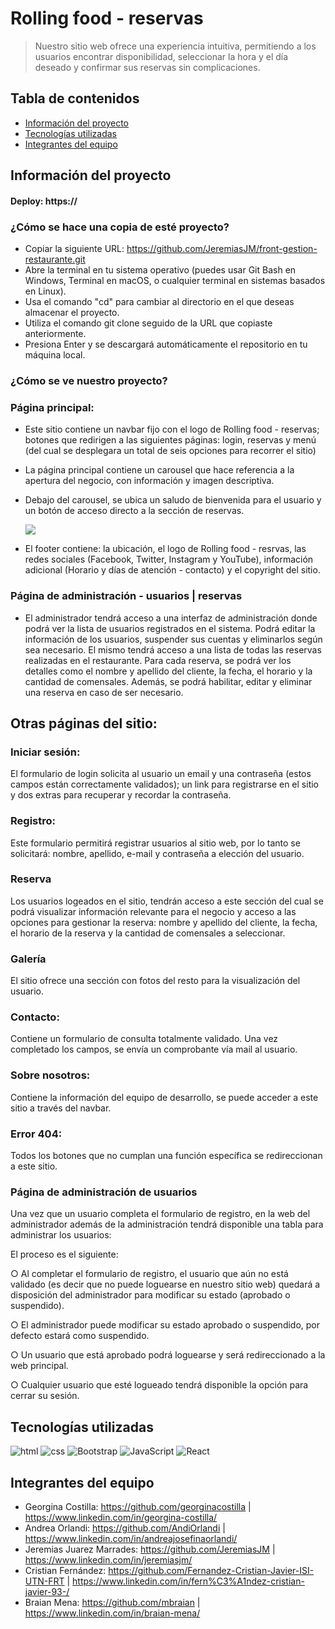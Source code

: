 # Rolling food - reservas
> Nuestro sitio web ofrece una experiencia intuitiva, permitiendo a los usuarios encontrar disponibilidad, seleccionar la hora y el día deseado y confirmar sus reservas sin complicaciones.

## Tabla de contenidos
* [Información del proyecto](#informacion)
* [Tecnologías utilizadas](#tecnologias)
* [Integrantes del equipo](#integrantes)

## Información del proyecto <a name="informacion"></a> 
  #### Deploy: https://
  
  ### ¿Cómo se hace una copia de esté proyecto?
  - Copiar la siguiente URL: https://github.com/JeremiasJM/front-gestion-restaurante.git
  - Abre la terminal en tu sistema operativo (puedes usar Git Bash en Windows, Terminal en macOS, o cualquier terminal en sistemas basados en Linux).
  - Usa el comando "cd" para cambiar al directorio en el que deseas almacenar el proyecto.
  - Utiliza el comando git clone seguido de la URL que copiaste anteriormente.
  - Presiona Enter y se descargará automáticamente el repositorio en tu máquina local.

  ### ¿Cómo se ve nuestro proyecto?
  ### Página principal:
  - Este sitio contiene un navbar fijo con el logo de Rolling food - reservas; botones que redirigen a las siguientes páginas: login, reservas y menú (del cual se desplegara un total de seis opciones para 
    recorrer el sitio)
  - La página principal contiene un carousel que hace referencia a la apertura del negocio, con información y imagen descriptiva.
  - Debajo del carousel, se ubica un saludo de bienvenida para el usuario y un botón de acceso directo a la sección de reservas. 
    
    <img src="https://github.com/JeremiasJM/front-gestion-restaurante/blob/fix/detallesDeDise%C3%B1o/src/assets/resource/media/img-readme/Home-reserva.png"></img>
    
  - El footer contiene: la ubicación, el logo de Rolling food - resrvas, las redes sociales (Facebook, Twitter, Instagram y YouTube), información adicional (Horario y días de atención - contacto) y el 
    copyright del sitio.

### Página de administración - usuarios | reservas

- El administrador tendrá acceso a una interfaz de administración donde podrá ver la lista de usuarios registrados en el sistema. Podrá editar la información de los usuarios, suspender sus cuentas y 
  eliminarlos según sea necesario.
  El mismo tendrá acceso a una lista de todas las reservas realizadas en el restaurante. Para cada reserva, se podrá ver los detalles como el nombre y apellido del cliente, la fecha, el horario y la 
  cantidad de comensales. Además, se podrá habilitar, editar y eliminar una reserva en caso de ser necesario.

## Otras páginas del sitio:

### Iniciar sesión: 
El formulario de login solicita al usuario un email y una contraseña (estos campos están correctamente validados); un link para registrarse en el sitio y dos extras para recuperar y recordar la contraseña.

### Registro: 
Este formulario permitirá registrar usuarios al sitio web, por lo tanto se solicitará: nombre, apellido, e-mail y contraseña a elección del usuario.

### Reserva

Los usuarios logeados en el sitio, tendrán acceso a este sección del cual se podrá visualizar información relevante para el negocio y acceso a las opciones para gestionar la reserva: nombre y apellido del cliente, la fecha, el horario de la reserva y la cantidad de comensales a seleccionar.

### Galería

El sitio ofrece una sección con fotos del resto para la visualización del usuario.

### Contacto: 
Contiene un formulario de consulta totalmente validado. Una vez completado los campos, se envía un comprobante vía mail al usuario.

### Sobre nosotros: 
Contiene la información del equipo de desarrollo, se puede acceder a este sitio a través del navbar.

### Error 404: 
Todos los botones que no cumplan una función específica se redireccionan a este sitio.

### Página de administración de usuarios
Una vez que un usuario completa el formulario de registro, en la web del administrador además de la administración  tendrá disponible una
tabla para administrar los usuarios:

El proceso es el siguiente:

○ Al completar el formulario de registro, el usuario que aún no está validado (es decir que no puede loguearse en nuestro sitio web) quedará a disposición del administrador para modificar su estado (aprobado o suspendido).

○ El administrador puede modificar su estado aprobado o suspendido, por defecto estará como suspendido.

○ Un usuario que está aprobado podrá loguearse y será redireccionado a la web principal.

○ Cualquier usuario que esté logueado tendrá disponible la opción para cerrar su sesión.

## Tecnologías utilizadas <a name="tecnologias"></a>

<img alt="html" src="https://img.shields.io/badge/HTML5-E34F26?style=for-the-badge&logo=html5&logoColor=white">
<img alt="css" src="https://img.shields.io/badge/CSS3-1572B6?style=for-the-badge&logo=css3&logoColor=white">
<img alt="Bootstrap" src="https://img.shields.io/badge/Bootstrap-563D7C?style=for-the-badge&logo=bootstrap&logoColor=white">
<img alt="JavaScript" src="https://img.shields.io/badge/JavaScript-323330?style=for-the-badge&logo=javascript&logoColor=F7DF1E">
<img alt="React" src="https://img.shields.io/badge/react-%2320232a.svg?style=for-the-badge&logo=react&logoColor=%2361DAFB"/>

## Integrantes del equipo <a name="integrantes"></a>
- Georgina Costilla: https://github.com/georginacostilla | https://www.linkedin.com/in/georgina-costilla/
- Andrea Orlandi: https://github.com/AndiOrlandi | https://www.linkedin.com/in/andreajosefinaorlandi/
- Jeremias Juarez Marrades: https://github.com/JeremiasJM | https://www.linkedin.com/in/jeremiasjm/
- Cristian Fernández: https://github.com/Fernandez-Cristian-Javier-ISI-UTN-FRT | https://www.linkedin.com/in/fern%C3%A1ndez-cristian-javier-93-/
- Braian Mena: https://github.com/mbraian | https://www.linkedin.com/in/braian-mena/
